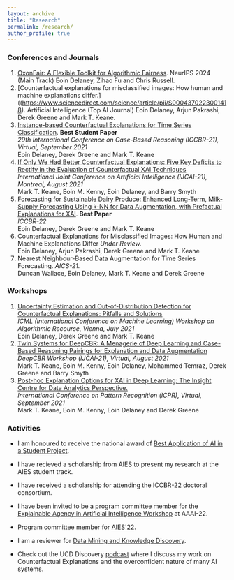 ```yaml
---
layout: archive
title: "Research"
permalink: /research/
author_profile: true
---
```


<!-- {% if author.googlescholar %}
  You can also find my articles on <u><a href="{{author.googlescholar}}">my Google Scholar profile</a>.</u>
{% endif %} -->

<!-- {% include base_path %} -->

<!-- ### Journals -->

### Conferences and Journals
1. [OxonFair: A Flexible Toolkit for Algorithmic Fairness](https://arxiv.org/pdf/2407.13710v1).
   NeurIPS 2024 (Main Track)
   Eoin Delaney, Zihao Fu and Chris Russell.
1. [Counterfactual explanations for misclassified images: How human and machine explanations differ.]((https://www.sciencedirect.com/science/article/pii/S0004370223001418).
   Artificial Intelligence (Top AI Journal)
   Eoin Delaney, Arjun Pakrashi, Derek Greene and Mark T. Keane.
1. [Instance-based Counterfactual Explanations for Time Series Classification](https://arxiv.org/pdf/2009.13211.pdf). **Best Student Paper**   
  *29th International Conference on Case-Based Reasoning (ICCBR-21), Virtual, September 2021*   
  Eoin Delaney, Derek Greene and Mark T. Keane
1. [If Only We Had Better Counterfactual Explanations: Five Key Deficits to Rectify in the Evaluation of Counterfactual XAI Techniques](https://arxiv.org/abs/2103.01035)  
  *International Joint Conference on Artificial Intelligence (IJCAI-21), Montreal, August 2021*   
  Mark T. Keane, Eoin M. Kenny, Eoin Delaney, and Barry Smyth
1. [Forecasting for Sustainable Dairy Produce: Enhanced Long-Term, Milk-Supply Forecasting Using k-NN
for Data Augmentation, with Prefactual Explanations for XAI](http://derekgreene.com/papers/delaney22iccbr.pdf). **Best Paper**  
  *ICCBR-22*   
  Eoin Delaney, Derek Greene and Mark T. Keane
1. Counterfactual Explanations for Misclassified Images: How Human and Machine Explanations Differ
  *Under Review.*     
  Eoin Delaney, Arjun Pakrashi, Derek Greene and Mark T. Keane
1. Nearest Neighbour-Based Data Augmentation for Time Series Forecasting.
  *AICS-21.*   
  Duncan Wallace, Eoin Delaney, Mark T. Keane and Derek Greene

### Workshops
1. [Uncertainty Estimation and Out-of-Distribution Detection for Counterfactual Explanations: Pitfalls and Solutions](https://arxiv.org/pdf/2107.09734.pdf)  
  *ICML (International Conference on Machine Learning) Workshop on Algorithmic Recourse, Vienna, July 2021*  
  Eoin Delaney, Derek Greene and Mark T. Keane
1. [Twin Systems for DeepCBR: A Menagerie of Deep Learning and Case-Based Reasoning Pairings for Explanation and Data Augmentation](https://arxiv.org/ftp/arxiv/papers/2104/2104.14461.pdf)  
  *DeepCBR Workshop (IJCAI-21), Virtual, August 2021*  
  Mark T. Keane, Eoin M. Kenny, Eoin Delaney, Mohammed Temraz, Derek Greene and Barry Smyth
  1. [Post-hoc Explanation Options for XAI in Deep Learning: The Insight Centre for Data Analytics Perspective.](https://link.springer.com/chapter/10.1007/978-3-030-68796-0_2)  
  *International Conference on Pattern Recognition (ICPR), Virtual, September 2021*  
  Mark T. Keane, Eoin M. Kenny, Eoin Delaney and Derek Greene

### Activities

* I am honoured to receive the national award of [Best Application of AI in a Student Project](https://www.insight-centre.org/insights-eoin-delaney-wins-2022-ai-ireland-award/).

* I have recieved a scholarship from AIES to present my research at the AIES student track. 

* I have received a scholarship for attending the ICCBR-22 doctoral consortium. 

* I have been invited to be a program committee member for the [Explainable Agency in Artificial Intelligence Workshop](https://sites.google.com/view/eaai2022/topic?authuser=0)  at AAAI-22.

* Program committee member for [AIES'22](https://www.aies-conference.com/2022/).

* I am a reviewer for [Data Mining and Knowledge Discovery](https://www.springer.com/journal/10618).

* Check out the UCD Discovery [podcast](https://open.spotify.com/episode/42oIFAxE0BweL0uRAoF1fM?si=71ad8318a4914c2f) where I discuss my work on Counterfactual Explanations and the overconfident nature of many AI systems. 
